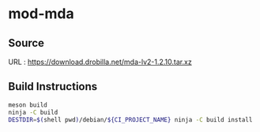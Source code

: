 # mod-mda

## Source
URL : https://download.drobilla.net/mda-lv2-1.2.10.tar.xz

## Build Instructions
```sh
meson build
ninja -C build
DESTDIR=$(shell pwd)/debian/${CI_PROJECT_NAME} ninja -C build install
```
